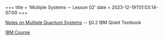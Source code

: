+++
title = 'Multiple Systems -- Lesson 02'
date = 2023-12-19T01:03:14-07:00
+++

[Notes on Multiple Quantum
Systems](https://dev-undergrad.dev/qiskit/multiple_systems_02/multiple_systems_02.pdf) -- §0.2 IBM Qiskit Textbook

<!--more-->

[IBM
Course](https://learning.quantum.ibm.com/course/basics-of-quantum-information)
